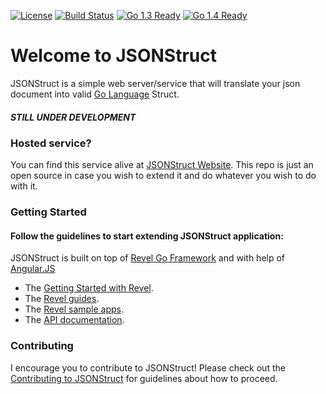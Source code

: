 [![License](http://img.shields.io/badge/license-MIT-blue.svg?style=flat)]()
[![Build Status](https://travis-ci.org/0x19/jsonstruct.svg)](https://travis-ci.org/0x19/jsonstruct)
[![Go 1.3 Ready](https://img.shields.io/badge/Go%201.3-Ready-green.svg?style=flat)]()
[![Go 1.4 Ready](https://img.shields.io/badge/Go%201.4-Ready-green.svg?style=flat)]()

Welcome to JSONStruct
====

JSONStruct is a simple web server/service that will translate your json document into valid [Go Language](http://golang.org) Struct.

##### STILL UNDER DEVELOPMENT

### Hosted service?

You can find this service alive at [JSONStruct Website](http://jsonstruct.com). This repo is just an open source in case you wish to extend it and do whatever you wish to do with it.

### Getting Started

#### Follow the guidelines to start extending JSONStruct application:

JSONStruct is built on top of [Revel Go Framework](http://revel.github.io) and with help of [Angular.JS](https://angularjs.org/)

* The [Getting Started with Revel](http://revel.github.io/tutorial/index.html).
* The [Revel guides](http://revel.github.io/manual/index.html).
* The [Revel sample apps](http://revel.github.io/samples/index.html).
* The [API documentation](http://revel.github.io/docs/godoc/index.html).

### Contributing
I encourage you to contribute to JSONStruct! Please check out the [Contributing to JSONStruct](https://github.com/0x19/jsonstruct/blob/master/CONTRIBUTING.md) for guidelines about how
to proceed.
